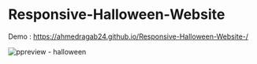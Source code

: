 # Responsive-Halloween-Website

Demo :  https://ahmedragab24.github.io/Responsive-Halloween-Website-/

![ppreview - halloween](https://user-images.githubusercontent.com/89437174/231301801-5fc526db-d237-4c57-bb7c-14d19cc793d3.png)
